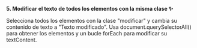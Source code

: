 **5. Modificar el texto de todos los elementos con la misma clase ✨**

Selecciona todos los elementos con la clase "modificar" y cambia su contenido de texto a "Texto modificado". Usa document.querySelectorAll() para obtener los elementos y un bucle forEach para modificar su textContent.